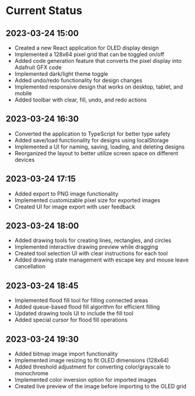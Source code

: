 # Current Status

## 2023-03-24 15:00
- Created a new React application for OLED display design
- Implemented a 128x64 pixel grid that can be toggled on/off
- Added code generation feature that converts the pixel display into Adafruit GFX code
- Implemented dark/light theme toggle
- Added undo/redo functionality for design changes
- Implemented responsive design that works on desktop, tablet, and mobile
- Added toolbar with clear, fill, undo, and redo actions

## 2023-03-24 16:30
- Converted the application to TypeScript for better type safety
- Added save/load functionality for designs using localStorage
- Implemented a UI for naming, saving, loading, and deleting designs
- Reorganized the layout to better utilize screen space on different devices

## 2023-03-24 17:15
- Added export to PNG image functionality
- Implemented customizable pixel size for exported images
- Created UI for image export with user feedback

## 2023-03-24 18:00
- Added drawing tools for creating lines, rectangles, and circles
- Implemented interactive drawing preview while dragging
- Created tool selection UI with clear instructions for each tool
- Added drawing state management with escape key and mouse leave cancellation

## 2023-03-24 18:45
- Implemented flood fill tool for filling connected areas
- Added queue-based flood fill algorithm for efficient filling
- Updated drawing tools UI to include the fill tool
- Added special cursor for flood fill operations

## 2023-03-24 19:30
- Added bitmap image import functionality
- Implemented image resizing to fit OLED dimensions (128x64)
- Added threshold adjustment for converting color/grayscale to monochrome
- Implemented color inversion option for imported images
- Created live preview of the image before importing to the OLED grid 